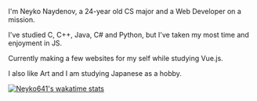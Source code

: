 I'm Neyko Naydenov, a 24-year old CS major and a Web Developer on a mission.

I've studied C, C++, Java, C# and Python, but I've taken my most time and enjoyment in JS.

Currently making a few websites for my self while studying Vue.js.

I also like Art and I am studying Japanese as a hobby.

[![Neyko641's wakatime stats](https://github-readme-stats-liard-psi.vercel.app/api/wakatime?username=Neyko641)](https://github.com/anuraghazra/github-readme-stats)
